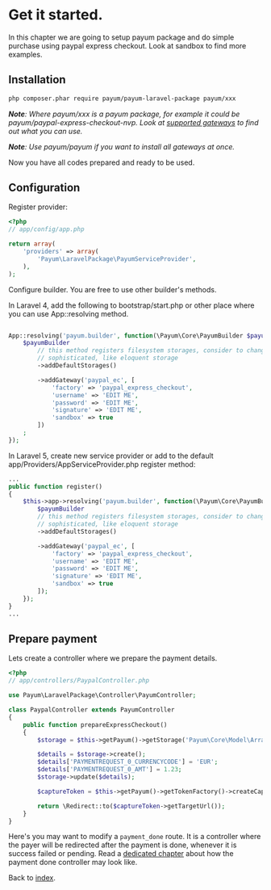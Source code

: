 # Get it started.

In this chapter we are going to setup payum package and do simple purchase using paypal express checkout.
Look at sandbox to find more examples.

## Installation

```bash
php composer.phar require payum/payum-laravel-package payum/xxx
```

_**Note**: Where payum/xxx is a payum package, for example it could be payum/paypal-express-checkout-nvp. Look at [supported gateways](../supported-gateways.md) to find out what you can use._

_**Note**: Use payum/payum if you want to install all gateways at once._

Now you have all codes prepared and ready to be used.

## Configuration

Register provider:

```php
<?php
// app/config/app.php

return array(
    'providers' => array(
        'Payum\LaravelPackage\PayumServiceProvider',
    ),
);
```

Configure builder. You are free to use other builder's methods.

In Laravel 4, add the following to bootstrap/start.php or other place where you can use App::resolving method.

```php

App::resolving('payum.builder', function(\Payum\Core\PayumBuilder $payumBuilder) {
    $payumBuilder
        // this method registers filesystem storages, consider to change them to something more
        // sophisticated, like eloquent storage
        ->addDefaultStorages()

        ->addGateway('paypal_ec', [
            'factory' => 'paypal_express_checkout',
            'username' => 'EDIT ME',
            'password' => 'EDIT ME',
            'signature' => 'EDIT ME',
            'sandbox' => true
        ])
    ;
});
```

In Laravel 5, create new service provider or add to the default app/Providers/AppServiceProvider.php register method:

```php
...
public function register()
{
    $this->app->resolving('payum.builder', function(\Payum\Core\PayumBuilder $payumBuilder) {
        $payumBuilder
        // this method registers filesystem storages, consider to change them to something more
        // sophisticated, like eloquent storage
        ->addDefaultStorages()

        ->addGateway('paypal_ec', [
            'factory' => 'paypal_express_checkout',
            'username' => 'EDIT ME',
            'password' => 'EDIT ME',
            'signature' => 'EDIT ME',
            'sandbox' => true
        ]);
    });
}
...
```

## Prepare payment

Lets create a controller where we prepare the payment details.

```php
<?php
// app/controllers/PaypalController.php

use Payum\LaravelPackage\Controller\PayumController;

class PaypalController extends PayumController
{
	public function prepareExpressCheckout()
	{
        $storage = $this->getPayum()->getStorage('Payum\Core\Model\ArrayObject');

        $details = $storage->create();
        $details['PAYMENTREQUEST_0_CURRENCYCODE'] = 'EUR';
        $details['PAYMENTREQUEST_0_AMT'] = 1.23;
        $storage->update($details);

        $captureToken = $this->getPayum()->getTokenFactory()->createCaptureToken('paypal_ec', $details, 'payment_done');

        return \Redirect::to($captureToken->getTargetUrl());
	}
}
```

Here's you may want to modify a `payment_done` route.
It is a controller where the payer will be redirected after the payment is done, whenever it is success failed or pending.
Read a [dedicated chapter](payment-done-controller.md) about how the payment done controller may look like.

Back to [index](../index.md).
